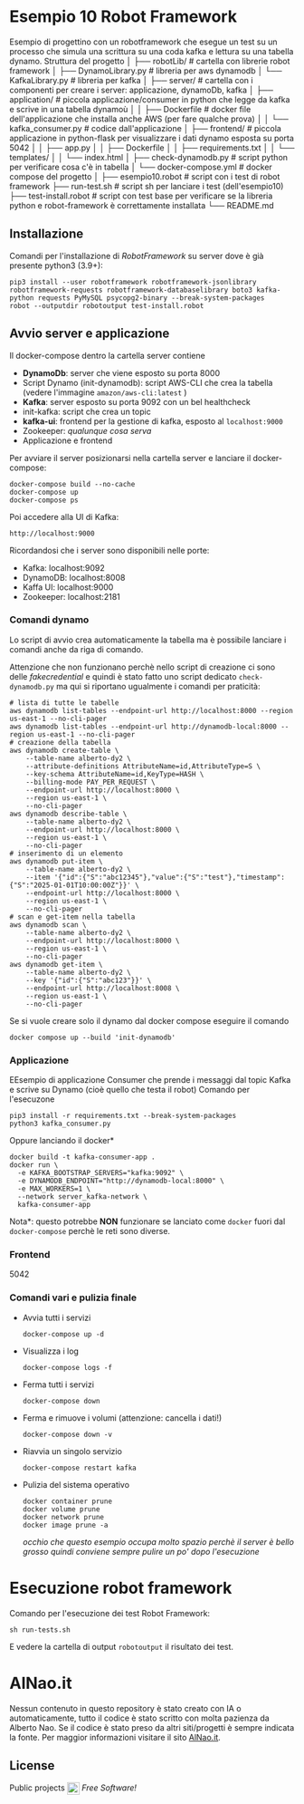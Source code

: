 # Esempio 10 Robot Framework
Esempio di progettino con un robotframework che esegue un test su un processo che simula una scrittura su una coda kafka e lettura su una tabella dynamo.
Struttura del progetto
│
├── robotLib/                    # cartella con librerie robot framework
│   ├── DynamoLibrary.py         # libreria per aws dynamodb
│   └── KafkaLibrary.py          # libreria per kafka
│
├── server/                      # cartella con i componenti per creare i server: applicazione, dynamoDb, kafka
│   ├── application/                 # piccola applicazione/consumer in python che legge da kafka e scrive in una tabella dynamoù
│   │   ├── Dockerfile               # docker file dell'applicazione che installa anche AWS (per fare qualche prova)
│   │   └── kafka_consumer.py        # codice dall'applicazione
│   ├── frontend/                    # piccola applicazione in python-flask per visualizzare i dati dynamo esposta su porta 5042
│   │   ├── app.py
│   │   ├── Dockerfile
│   │   ├── requirements.txt
│   │   └── templates/
│   │       └── index.html
│   ├── check-dynamodb.py        # script python per verificare cosa c'è in tabella
│   └── docker-compose.yml       # docker compose del progetto
│
├── esempio10.robot              # script con i test di robot framework
├── run-test.sh                  # script sh per lanciare i test (dell'esempio10)
├── test-install.robot           # script con test base per verificare se la libreria python e robot-framework è correttamente installata
└── README.md

## Installazione
Comandi per l'installazione di *RobotFramework* su server dove è già presente python3 (3.9+):
```
pip3 install --user robotframework robotframework-jsonlibrary robotframework-requests robotframework-databaselibrary boto3 kafka-python requests PyMySQL psycopg2-binary --break-system-packages
robot --outputdir robotoutput test-install.robot
```

## Avvio server e applicazione 
Il docker-compose dentro la cartella server contiene
- **DynamoDb**: server che viene esposto su porta 8000 
- Script Dynamo (init-dynamodb): script AWS-CLI che crea la tabella (vedere l'immagine `amazon/aws-cli:latest` )
- **Kafka**: server esposto su porta 9092 con un bel healthcheck
- init-kafka: script che crea un topic 
- **kafka-ui**: frontend per la gestione di kafka, esposto al `localhost:9000`
- Zookeeper: *qualunque cosa serva*
- Applicazione e frontend


Per avviare il server posizionarsi nella cartella server e lanciare il docker-compose:
```
docker-compose build --no-cache
docker-compose up
docker-compose ps
```
Poi accedere alla UI di Kafka: 
```
http://localhost:9000
```
Ricordandosi che i server sono disponibili nelle porte:
- Kafka: localhost:9092
- DynamoDB: localhost:8008
- Kaffa UI: localhost:9000
- Zookeeper: localhost:2181


### Comandi dynamo

Lo script di avvio crea automaticamente la tabella ma è possibile lanciare i comandi anche da riga di comando.


Attenzione che non funzionano perchè nello script di creazione ci sono delle *fakecredential* e quindi è stato fatto uno script dedicato `check-dynamodb.py` ma qui si riportano ugualmente i comandi per praticità:
```
# lista di tutte le tabelle
aws dynamodb list-tables --endpoint-url http://localhost:8000 --region us-east-1 --no-cli-pager
aws dynamodb list-tables --endpoint-url http://dynamodb-local:8000 --region us-east-1 --no-cli-pager
# creazione della tabella
aws dynamodb create-table \
    --table-name alberto-dy2 \
    --attribute-definitions AttributeName=id,AttributeType=S \
    --key-schema AttributeName=id,KeyType=HASH \
    --billing-mode PAY_PER_REQUEST \
    --endpoint-url http://localhost:8000 \
    --region us-east-1 \
    --no-cli-pager
aws dynamodb describe-table \
    --table-name alberto-dy2 \
    --endpoint-url http://localhost:8000 \
    --region us-east-1 \
    --no-cli-pager
# inserimento di un elemento
aws dynamodb put-item \
    --table-name alberto-dy2 \
    --item '{"id":{"S":"abc12345"},"value":{"S":"test"},"timestamp":{"S":"2025-01-01T10:00:00Z"}}' \
    --endpoint-url http://localhost:8000 \
    --region us-east-1 \
    --no-cli-pager
# scan e get-item nella tabella    
aws dynamodb scan \
    --table-name alberto-dy2 \
    --endpoint-url http://localhost:8000 \
    --region us-east-1 \
    --no-cli-pager
aws dynamodb get-item \
    --table-name alberto-dy2 \
    --key '{"id":{"S":"abc123"}}' \
    --endpoint-url http://localhost:8008 \
    --region us-east-1 \
    --no-cli-pager
```
Se si vuole creare solo il dynamo dal docker compose eseguire il comando
```
docker compose up --build 'init-dynamodb' 
```

### Applicazione
EEsempio di applicazione Consumer che prende i messaggi dal topic Kafka e scrive su Dynamo (cioè quello che testa il robot)
Comando per l'esecuzone
``` 
pip3 install -r requirements.txt --break-system-packages
python3 kafka_consumer.py
```
Oppure lanciando il docker*
```
docker build -t kafka-consumer-app .
docker run \
  -e KAFKA_BOOTSTRAP_SERVERS="kafka:9092" \
  -e DYNAMODB_ENDPOINT="http://dynamodb-local:8000" \
  -e MAX_WORKERS=1 \
  --network server_kafka-network \
  kafka-consumer-app
```
Nota*: questo potrebbe **NON** funzionare se lanciato come `docker` fuori dal `docker-compose` perchè le reti sono diverse.

### Frontend
5042


### Comandi vari e pulizia finale
- Avvia tutti i servizi
    ```
    docker-compose up -d
    ```
- Visualizza i log
    ```
    docker-compose logs -f
    ```
- Ferma tutti i servizi
    ```
    docker-compose down
    ```
- Ferma e rimuove i volumi (attenzione: cancella i dati!)
    ```
    docker-compose down -v
    ```
- Riavvia un singolo servizio
    ```
    docker-compose restart kafka
    ```
- Pulizia del sistema operativo
    ```
    docker container prune
    docker volume prune
	docker network prune
	docker image prune -a
    ```
    *occhio che questo esempio occupa molto spazio perchè il server è bello grosso quindi conviene sempre pulire un po' dopo l'esecuzione*


# Esecuzione robot framework
Comando per l'esecuzione dei test Robot Framework:
```
sh run-tests.sh
```
E vedere la cartella di output `robotoutput` il risultato dei test.



# AlNao.it
Nessun contenuto in questo repository è stato creato con IA o automaticamente, tutto il codice è stato scritto con molta pazienza da Alberto Nao. Se il codice è stato preso da altri siti/progetti è sempre indicata la fonte. Per maggior informazioni visitare il sito [AlNao.it](https://www.alnao.it/).

## License
Public projects 
<a href="https://it.wikipedia.org/wiki/GNU_General_Public_License"  valign="middle"><img src="https://img.shields.io/badge/License-GNU-blue" style="height:22px;"  valign="middle"></a> 
*Free Software!*


